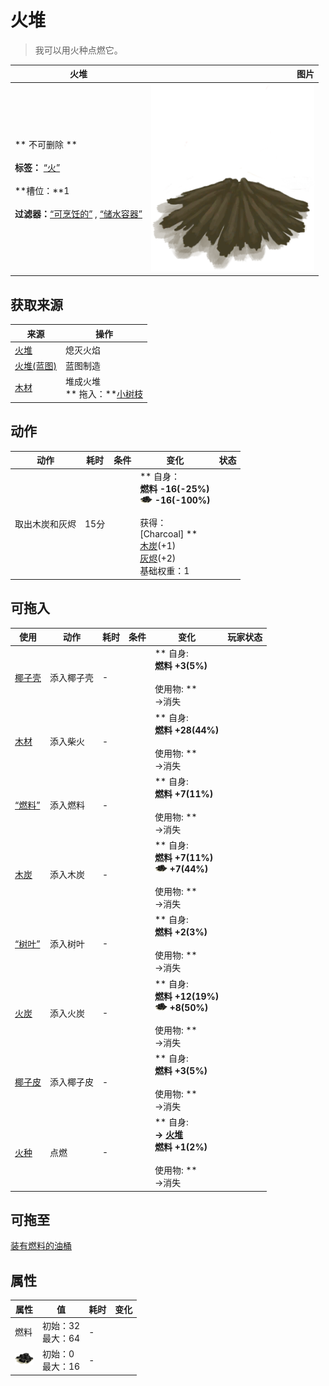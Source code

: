 # 火堆  
> 我可以用火种点燃它。  
  
  火堆  |   图片   
 ----  |  ----:   
 ** 不可删除 **<br><br>**标签：**	[“火”](tag_Fire.md)<br><br>**槽位：**1<br><br>**过滤器：**[“可烹饪的”](tag_Cookable.md) , [“储水容器”](tag_WaterContainer.md)  |  <img decoding="async" src="Sprite/FireExtinguished.png" href="a.md" style="max-width:300px;max-height:300px;">   
  
## 获取来源  
来源  |  操作  
----  |  ----  
[火堆](Fire.md)  |  熄灭火焰  
[火堆(蓝图)](Bp_Fire.md)  |  蓝图制造  
[木材](Wood.md)  |  堆成火堆<br>** 拖入：**[小树枝](Sticks.md)  
## 动作  
动作  |  耗时  |  条件  |  变化  |  状态  
----  |  ----  |  ----  |  ----  |  ----  
取出木炭和灰烬<br>  |  15分  |    |  ** 自身：**<br>燃料  -16(-25%)<br><img decoding="async" src="Sprite/Charcoal.png" href="a.md" style="max-width:20px;max-height:20px;">  -16(-100%)<br><br>** 获得： **<br>** [Charcoal] **<br>  [木炭](Charcoal.md)(+1)<br>  [灰烬](Ash.md)(+2)<br>基础权重：1  |    
## 可拖入  
使用  |  动作  |  耗时  |  条件  |  变化  |  玩家状态  
----  |  ----  |  ----  |  ----  |  ----  |  ----  
[椰子壳](CoconutShell.md)  |  添入椰子壳<br>  |  -  |    |  ** 自身: **<br>燃料  +3(5%)<br><br>** 使用物: **<br>→消失  |    
[木材](Wood.md)  |  添入柴火<br>  |  -  |    |  ** 自身: **<br>燃料  +28(44%)<br><br>** 使用物: **<br>→消失  |    
[“燃料”](tag_Fuel.md)  |  添入燃料<br>  |  -  |    |  ** 自身: **<br>燃料  +7(11%)<br><br>** 使用物: **<br>→消失  |    
[木炭](Charcoal.md)  |  添入木炭<br>  |  -  |    |  ** 自身: **<br>燃料  +7(11%)<br><img decoding="async" src="Sprite/Charcoal.png" href="a.md" style="max-width:20px;max-height:20px;">  +7(44%)<br><br>** 使用物: **<br>→消失  |    
[“树叶”](tag_Leaves.md)  |  添入树叶<br>  |  -  |    |  ** 自身: **<br>燃料  +2(3%)<br><br>** 使用物: **<br>→消失  |    
[火炭](Embers.md)  |  添入火炭<br>  |  -  |    |  ** 自身: **<br>燃料  +12(19%)<br><img decoding="async" src="Sprite/Charcoal.png" href="a.md" style="max-width:20px;max-height:20px;">  +8(50%)<br><br>** 使用物: **<br>→消失  |    
[椰子皮](CoconutHusk.md)  |  添入椰子皮<br>  |  -  |    |  ** 自身: **<br>燃料  +3(5%)<br><br>** 使用物: **<br>→消失  |    
[火种](TinderLit.md)  |  点燃<br>  |  -  |    |  ** 自身: **<br>→ [火堆](Fire.md)<br>燃料  +1(2%)<br><br>** 使用物: **<br>→消失  |    
## 可拖至  
[装有燃料的油桶](JerrycanFuel.md)  
## 属性   
属性  |  值  |  耗时  |  变化  
----  |  ----  |  ----  |  ----  
燃料  |  初始：32<br>最大：64  |  -  |    
<img decoding="async" src="Sprite/Charcoal.png" href="a.md" style="max-width:30px;max-height:30px;">  |  初始：0<br>最大：16  |  -  |    


<script>document.title="火堆 - 卡牌生存百科 Card Survival Wiki";</script>